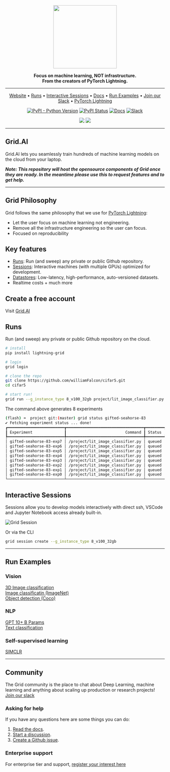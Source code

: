 <div align="center">

<img src="https://github.com/gridai/gridai/blob/main/grid_logo.png" width="200px">
<br>

**Focus on machine learning, NOT infrastructure.    
From the creators of PyTorch Lightning.**

---

<p align="center">
  <a href="https://grid.ai">Website</a> •
  <a href="#runs">Runs</a> •
  <a href="#interactive-sessions">Interactive Sessions</a> •
  <a href="https://docs.grid.ai">Docs</a> •
  <a href="#run-examples">Run Examples</a> •
  <a href="https://join.slack.com/t/gridai-community/shared_invite/zt-ozqiwuif-UYK6rZGVmTTpMfPcVSdicg">Join our Slack</a> •
  <a href="https://github.com/williamFalcon/pytorch-lightning">PyTorch Lightning</a>
</p>

[![PyPI - Python Version](https://img.shields.io/pypi/pyversions/lightning-grid)](https://pypi.org/project/lightning-grid/)
[![PyPI Status](https://badge.fury.io/py/lightning-grid.svg)](https://badge.fury.io/py/lightning-grid)
[![Docs](https://img.shields.io/badge/docs-passing-green)](https://docs.grid.ai)
[![Slack](https://img.shields.io/badge/slack-chat-green.svg?logo=slack)](https://join.slack.com/t/gridai-community/shared_invite/zt-ozqiwuif-UYK6rZGVmTTpMfPcVSdicg)

![](https://img.shields.io/badge/pytorch-lightning-blue.svg?logo=PyTorch%20Lightning)
![](https://img.shields.io/badge/grid-ai-blue.svg?logo=Grid.ai&logoColor=white)
</div>

---

## Grid.AI
Grid.AI lets you seamlessly train hundreds of machine learning models on the cloud from your laptop.

***Note: This repository will host the opensource components of Grid once they are ready. In the meantime
please use this to request features and to get help.***

---

## Grid Philosophy
Grid follows the same philosophy that we use for [PyTorch Lightning](https://github.com/PyTorchLightning/pytorch-lightning):

- Let the user focus on machine learning not engineering.  
- Remove all the infrastructure engineering so the user can focus.
- Focused on reproducibility

## Key features
- [Runs](https://docs.grid.ai/products/run-run-and-sweep-github-files): Run (and sweep) any private or public Github repository.
- [Sessions](https://docs.grid.ai/products/sessions): Interactive machines (with multiple GPUs) optimized for development.
- [Datastores](https://docs.grid.ai/products/add-data-to-grid-datastores): Low-latency, high-performance, auto-versioned datasets.
- Realtime costs + much more

## Create a free account
Visit [Grid.AI](https://www.grid.ai/pricing/)

## Runs
Run (and sweep) any private or public Github repository on the cloud.  

```bash
# install
pip install lightning-grid

# login
grid login

# clone the repo
git clone https://github.com/williamFalcon/cifar5.git
cd cifar5

# start run!
grid run --g_instance_type 8_v100_32gb project/lit_image_classifier.py --gpus 1 --learning_rate "uniform(1e-5, 1e-1, 8)"
```

The command above generates 8 experiments
```bash
(flash) ➜  project git:(master) grid status gifted-seahorse-83
✔ Fetching experiment status ... done!
┏━━━━━━━━━━━━━━━━━━━━━━━━━┳━━━━━━━━━━━━━━━━━━━━━━━━━━━━━━━━━━┳━━━━━━━━┳━━━━━━━━━━━━━┳━━━━━━┳━━━━━━━━━━━━━━━━━━━━━━┓
┃ Experiment              ┃                          Command ┃ Status ┃    Duration ┃ gpus ┃        learning_rate ┃
┡━━━━━━━━━━━━━━━━━━━━━━━━━╇━━━━━━━━━━━━━━━━━━━━━━━━━━━━━━━━━━╇━━━━━━━━╇━━━━━━━━━━━━━╇━━━━━━╇━━━━━━━━━━━━━━━━━━━━━━┩
│ gifted-seahorse-83-exp7 │ /project/lit_image_classifier.py │ queued │ 0d-00:00:21 │    1 │  0.07858944673974376 │
│ gifted-seahorse-83-exp6 │ /project/lit_image_classifier.py │ queued │ 0d-00:00:21 │    1 │   0.0492955135740864 │
│ gifted-seahorse-83-exp5 │ /project/lit_image_classifier.py │ queued │ 0d-00:00:21 │    1 │ 0.005299488022082154 │
│ gifted-seahorse-83-exp4 │ /project/lit_image_classifier.py │ queued │ 0d-00:00:21 │    1 │  0.09214628765569398 │
│ gifted-seahorse-83-exp3 │ /project/lit_image_classifier.py │ queued │ 0d-00:00:21 │    1 │  0.04288827588691595 │
│ gifted-seahorse-83-exp2 │ /project/lit_image_classifier.py │ queued │ 0d-00:00:21 │    1 │  0.02618640734272168 │
│ gifted-seahorse-83-exp1 │ /project/lit_image_classifier.py │ queued │ 0d-00:00:21 │    1 │  0.03269913908273296 │
│ gifted-seahorse-83-exp0 │ /project/lit_image_classifier.py │ queued │ 0d-00:00:21 │    1 │  0.06192848686653007 │
└─────────────────────────┴──────────────────────────────────┴────────┴─────────────┴──────┴──────────────────────┘
```

## Interactive Sessions
Sessions allow you to develop models interactively with direct ssh, VSCode and Jupyter Notebook access already built-in.

![Grid Session](https://grid-docs.s3.us-east-2.amazonaws.com/sess_abc_compressed.gif)

Or via the CLI
```bash
grid session create --g_instance_type 8_v100_32gb
```
---

## Run Examples

### Vision
[3D Image classification](https://docs.grid.ai/examples/vision/mosmeddata-3d-image-classification)     
[Image classificatin (ImageNet)](https://docs.grid.ai/examples/vision/image-classification-with-imagenet)    
[Object detection (Coco)](https://docs.grid.ai/examples/vision/coco)

### NLP
[GPT 10+ B Params](https://docs.grid.ai/examples/nlp/gpt-10b+-params-8-gpus)    
[Text classification](https://docs.grid.ai/examples/nlp/text-classification)

### Self-supervised learning
[SIMCLR](https://docs.grid.ai/examples/self-supervised-learning-1)

---

## Community

The Grid community is the place to chat about Deep Learning, machine learning and anything about scaling up production or research projects!
[Join our slack](https://join.slack.com/t/gridai-community/shared_invite/zt-ozqiwuif-UYK6rZGVmTTpMfPcVSdicg)

### Asking for help
If you have any questions here are some things you can do:

1. [Read the docs](https://docs.grid.ai).
2. [Start a discussion](https://github.com/gridai/gridai/discussions).
3. [Create a Github issue](https://github.com/gridai/gridai/issues/new).

### Enterprise support
For enterprise tier and support, [register your interest here](https://gridai.wpengine.com/upgrade/)
